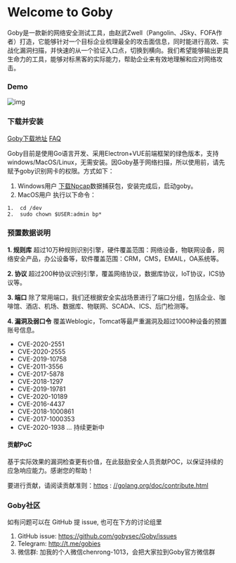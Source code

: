 # Welcome to Goby

Goby是一款新的网络安全测试工具，由赵武Zwell（Pangolin、JSky、FOFA作者）打造，它能够针对一个目标企业梳理最全的攻击面信息，同时能进行高效、实战化漏洞扫描，并快速的从一个验证入口点，切换到横向。我们希望能够输出更具生命力的工具，能够对标黑客的实际能力，帮助企业来有效地理解和应对网络攻击。

### Demo

![img](https://cn.gobies.org/static_front/img/scan.gif)


### 下载并安装

[Goby下载地址](https://cn.gobies.org/)   [FAQ](https://gobies.org/faq.html)

Goby目前是使用Go语言开发、采用Electron+VUE前端框架的绿色版本，支持windows/MacOS/Linux，无需安装。因Goby基于网络扫描，所以使用前，请先赋予goby识别网卡的权限。方式如下：

1. Windows用户 
   [下载Npcap](https://nmap.org/npcap/dist/npcap-0.9983.exe)数据捕获包，安装完成后，启动goby。 
2. MacOS用户 
   执行以下命令：

```
1.  cd /dev
2.  sudo chown $USER:admin bp*
```

### 预置数据说明

**1. 规则库** 
超过10万种规则识别引擎，硬件覆盖范围：网络设备，物联网设备，网络安全产品，办公设备等，软件覆盖范围：CRM，CMS，EMAIL，OA系统等。

**2. 协议** 
超过200种协议识别引擎，覆盖网络协议，数据库协议，IoT协议，ICS协议等。

**3. 端口** 
除了常用端口，我们还根据安全实战场景进行了端口分组，包括企业、咖啡馆、酒店、机场、数据库、物联网、SCADA、ICS、后门检测等。

**4. 漏洞及弱口令** 
覆盖Weblogic，Tomcat等最严重漏洞及超过1000种设备的预置账号信息。

- CVE-2020-2551
- CVE-2020-2555
- CVE-2019-10758
- CVE-2011-3556
- CVE-2017-5878
- CVE-2018-1297
- CVE-2019-19781
- CVE-2020-10189
- CVE-2016-4437
- CVE-2018-1000861
- CVE-2017-1000353
- CVE-2020-1938 
  … 
  持续更新中

#### 贡献PoC

基于实际效果的漏洞检查更有价值，在此鼓励安全人员贡献POC，以保证持续的应急响应能力。感谢您的帮助！

要进行贡献，请阅读贡献准则：[https](https://golang.org/doc/contribute.html) : [//golang.org/doc/contribute.html](https://golang.org/doc/contribute.html)

### Goby社区

如有问题可以在 GitHub 提 issue, 也可在下方的讨论组里

1. GitHub issue: https://github.com/gobysec/Goby/issues
2. Telegram: http://t.me/gobies
3. 微信群: 加我的个人微信chenrong-1013，会把大家拉到Goby官方微信群

